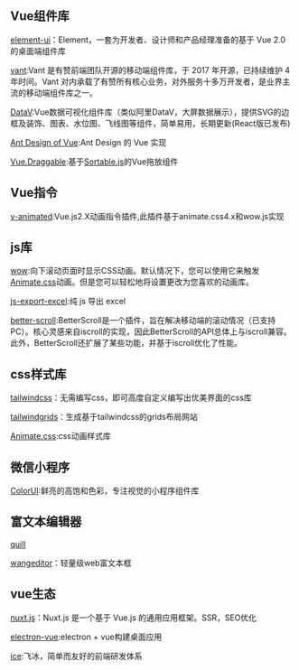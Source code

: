 ## Vue组件库

[element-ui](https://element.eleme.cn/#/zh-CN)：Element，一套为开发者、设计师和产品经理准备的基于 Vue 2.0 的桌面端组件库

[vant](https://vant-contrib.gitee.io/vant/#/zh-CN/):Vant 是有赞前端团队开源的移动端组件库，于 2017 年开源，已持续维护 4 年时间。Vant 对内承载了有赞所有核心业务，对外服务十多万开发者，是业界主流的移动端组件库之一。

[DataV](https://github.com/DataV-Team/DataV):Vue数据可视化组件库（类似阿里DataV，大屏数据展示），提供SVG的边框及装饰、图表、水位图、飞线图等组件，简单易用，长期更新(React版已发布)

[Ant Design of Vue](https://www.antdv.com/docs/vue/introduce-cn/):Ant Design 的 Vue 实现

[Vue.Draggable](https://github.com/SortableJS/Vue.Draggable):基于[Sortable.js](https://github.com/SortableJS/Sortable)的Vue拖放组件

## Vue指令

[v-animated](https://github.com/Gitsifu/v-animated):Vue.js2.X动画指令插件,此插件基于animate.css4.x和wow.js实现

## js库

[wow](https://www.delac.io/wow/):向下滚动页面时显示CSS动画。默认情况下，您可以使用它来触发[Animate.css](https://animate.style/)动画。但是您可以轻松地将设置更改为您喜欢的动画库。

[js-export-excel](https://github.com/cuikangjie/js-export-excel):纯 js 导出 excel

[better-scroll](https://github.com/ustbhuangyi/better-scroll):BetterScroll是一个插件，旨在解决移动端的滚动情况（已支持PC）。核心灵感来自iscroll的实现，因此BetterScroll的API总体上与iscroll兼容。此外，BetterScroll还扩展了某些功能，并基于iscroll优化了性能。

## css样式库

[tailwindcss](https://tailwindcss.com/)：无需编写css，即可高度自定义编写出优美界面的css库

[tailwindgrids](https://tailwindgrids.com/#/)：生成基于tailwindcss的grids布局网站

[Animate.css](https://animate.style/):css动画样式库

## 微信小程序

[ColorUI](https://github.com/weilanwl/ColorUI):鲜亮的高饱和色彩，专注视觉的小程序组件库

## 富文本编辑器

[quill](https://github.com/quilljs/quill)

[wangeditor](http://www.wangeditor.com/)：轻量级web富文本框

## vue生态

[nuxt.js](https://github.com/nuxt/nuxt.js)：Nuxt.js 是一个基于 Vue.js 的通用应用框架。SSR，SEO优化

[electron-vue](https://github.com/SimulatedGREG/electron-vue):electron + vue构建桌面应用

[ice](https://github.com/alibaba/ice):飞冰，简单而友好的前端研发体系 